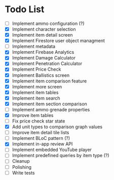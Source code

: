 # Todo List

- [ ] Implement ammo configuration (?)
- [x] Implement character selection
- [x] Implement item detail screen
- [x] Implement Firestore user object managment
- [ ] Implement metadata
- [x] Implement Firebase Analytics
- [x] Implement Damage Calculator
- [x] Implement Penetration Calculator
- [x] Implement Price Check
- [x] Implement Ballistics screen
- [x] Implement item comparison feature
- [x] Implement more screen
- [x] Implement item tables
- [x] Implement item search
- [x] Implement item section comparison
- [ ] Implement ammo grenade properties
- [x] Improve item tables
- [ ] Fix price check star state
- [x] Add unit types to comparison graph values
- [ ] Improve item detail tile lists
- [ ] Implement BLoC pattern (?)
- [x] Implement in-app review API
- [ ] Implement embedded YouTube player
- [ ] Implement predefined queries by item type (?)
- [ ] Cleanup
- [ ] Polishing
- [ ] Write tests
